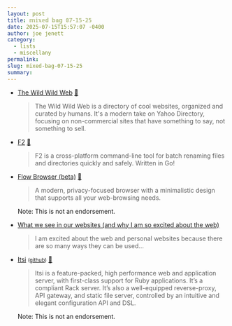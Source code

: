 ```yaml
---
layout: post
title: 𝕞𝕚𝕩𝕖𝕕 𝕓𝕒𝕘 𝟘𝟟-𝟙𝟝-𝟚𝟝
date: 2025-07-15T15:57:07 -0400
author: joe jenett
category:
  - lists
  - miscellany
permalink: 
slug: mixed-bag-07-15-25
summary:
---
```

<ul class="links">
	<li><a title="Let's surf the web again!" href="https://wildwild.directory/">The Wild Wild Web</a> <a title="source" href="https://pinboard.in/u:ramblinggit">📌</a><blockquote><p>The Wild Wild Web is a directory of cool websites, organized and curated by humans. It's a modern take on Yahoo Directory, focusing on non-commercial sites that have something to say, not something to sell. </p></blockquote></li>
	<li><a title="GitHub - ayoisaiah/f2" href="https://github.com/ayoisaiah/f2">F2</a> <a title="source" href="https://pinboard.in/u:raygrasso">📌</a><blockquote><p>F2 is a cross-platform command-line tool for batch renaming files and directories quickly and safely. Written in Go!</p></blockquote></li>
	<li><a href="https://flow-browser.com/">Flow Browser (beta)</a> <a title="source" href="https://pinboard.in/u:thulstrup">📌</a><blockquote><p>A modern, privacy-focused browser with a minimalistic design that supports all your web-browsing needs.</p></blockquote><p class="note ml-22lift">Note: This is not an endorsement.</p></li>
	<li><a title="James' Coffee Blog" href="https://jamesg.blog/2025/04/13/what-we-see-in-our-websites">What we see in our websites (and why I am so excited about the web)</a><blockquote><p>I am excited about the web and personal websites because there are so many ways they can be used...</p></blockquote></li>
	<li><a title="The Serious Web Server, for Serious People" href="https://itsi.fyi/">Itsi</a> <small>(<a href="https://github.com/wouterken/itsi">github</a>)</small> <a title="source" href="https://pinboard.in/u:roger">📌</a><blockquote><p>Itsi is a feature-packed, high performance web and application server, with first-class support for Ruby applications. It’s a compliant Rack server. It’s also a well-equipped reverse-proxy, API gateway, and static file server, controlled by an intuitive and elegant configuration API and DSL.</p></blockquote><p class="note ml-22lift">Note: This is not an endorsement.</p></li>
</ul>

<a href="https://brid.gy/publish/mastodon"></a>